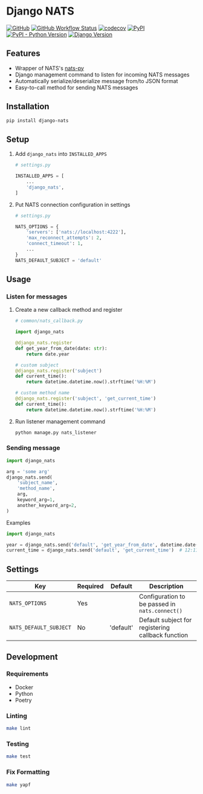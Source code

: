 # Django NATS

[![GitHub](https://img.shields.io/github/license/C0D1UM/django-nats)](https://github.com/C0D1UM/django-nats/blob/main/LICENSE)
[![GitHub Workflow Status](https://img.shields.io/github/workflow/status/C0D1UM/django-nats/CI)](https://github.com/C0D1UM/django-nats/actions/workflows/ci.yml)
[![codecov](https://codecov.io/gh/C0D1UM/django-nats/branch/main/graph/badge.svg?token=PN19DJ3SDF)](https://codecov.io/gh/C0D1UM/django-nats)
[![PyPI](https://img.shields.io/pypi/v/django-nats)](https://pypi.org/project/django-nats/)  
[![PyPI - Python Version](https://img.shields.io/pypi/pyversions/django-nats)](https://github.com/C0D1UM/django-nats)
[![Django Version](https://img.shields.io/badge/django-3.1%20%7C%203.2%20%7C%204.0-blue)](https://github.com/C0D1UM/django-nats)

## Features

- Wrapper of NATS's [nats-py](https://github.com/nats-io/nats.py)
- Django management command to listen for incoming NATS messages
- Automatically serialize/deserialize message from/to JSON format
- Easy-to-call method for sending NATS messages

## Installation

```bash
pip install django-nats
```

## Setup

1. Add `django_nats` into `INSTALLED_APPS`

   ```python
   # settings.py

   INSTALLED_APPS = [
       ...
       'django_nats',
   ]
   ```

3. Put NATS connection configuration in settings

   ```python
   # settings.py

   NATS_OPTIONS = {
       'servers': ['nats://localhost:4222'],
       'max_reconnect_attempts': 2,
       'connect_timeout': 1,
       ...
   }
   NATS_DEFAULT_SUBJECT = 'default'
   ```

## Usage

### Listen for messages

1. Create a new callback method and register

   ```python
   # common/nats_callback.py

   import django_nats

   @django_nats.register
   def get_year_from_date(date: str):
       return date.year

   # custom subject
   @django_nats.register('subject')
   def current_time():
       return datetime.datetime.now().strftime('%H:%M')

   # custom method name
   @django_nats.register('subject', 'get_current_time')
   def current_time():
       return datetime.datetime.now().strftime('%H:%M')
   ```

2. Run listener management command

   ```bash
   python manage.py nats_listener
   ```

### Sending message

```python
import django_nats

arg = 'some arg'
django_nats.send(
    'subject_name',
    'method_name',
    arg,
    keyword_arg=1,
    another_keyword_arg=2,
)
```

Examples

```python
import django_nats

year = django_nats.send('default', 'get_year_from_date', datetime.date(2022, 1, 1))  # 2022
current_time = django_nats.send('default', 'get_current_time')  # 12:11
```

## Settings

| Key                    | Required | Default   | Description                                       |
|------------------------|----------|-----------|---------------------------------------------------|
| `NATS_OPTIONS`         | Yes      |           | Configuration to be passed in `nats.connect()`    |
| `NATS_DEFAULT_SUBJECT` | No       | 'default' | Default subject for registering callback function |

## Development

### Requirements

- Docker
- Python
- Poetry

### Linting

```bash
make lint
```

### Testing

```bash
make test
```

### Fix Formatting

```bash
make yapf
```

